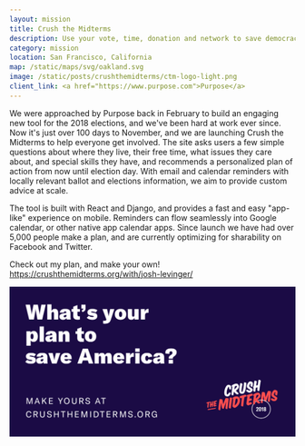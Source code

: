```yaml
---
layout: mission
title: Crush the Midterms
description: Use your vote, time, donation and network to save democracy
category: mission
location: San Francisco, California
map: /static/maps/svg/oakland.svg
image: /static/posts/crushthemidterms/ctm-logo-light.png
client_link: <a href="https://www.purpose.com">Purpose</a>
---
```


We were approached by Purpose back in February to build an engaging new tool for the 2018 elections, and we've been hard at work ever since. Now it's just over 100 days to November, and we are launching Crush the Midterms to help everyone get involved. The site asks users a few simple questions about where they live, their free time, what issues they care about, and special skills they have, and recommends a personalized plan of action from now until election day. With email and calendar reminders with locally relevant ballot and elections information, we aim to provide custom advice at scale.

The tool is built with React and Django, and provides a fast and easy "app-like" experience on mobile. Reminders can flow seamlessly into Google calendar, or other native app calendar apps. Since launch we have had over 5,000 people make a plan, and are currently optimizing for sharability on Facebook and Twitter.

Check out my plan, and make your own! <a href="https://crushthemidterms.org/with/josh-levinger/">https://crushthemidterms.org/with/josh-levinger/</a>

<div class="two-third">
    <a href="https://crushthemidterms.org/with/josh-levinger/"><img class="center" src="/static/posts/crushthemidterms/plan-to-save-america.png"></a>
</div>
